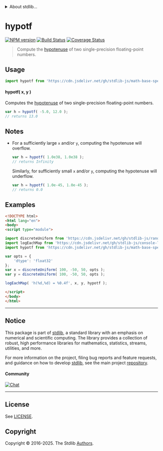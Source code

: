 <!--

@license Apache-2.0

Copyright (c) 2025 The Stdlib Authors.

Licensed under the Apache License, Version 2.0 (the "License");
you may not use this file except in compliance with the License.
You may obtain a copy of the License at

   http://www.apache.org/licenses/LICENSE-2.0

Unless required by applicable law or agreed to in writing, software
distributed under the License is distributed on an "AS IS" BASIS,
WITHOUT WARRANTIES OR CONDITIONS OF ANY KIND, either express or implied.
See the License for the specific language governing permissions and
limitations under the License.

-->


<details>
  <summary>
    About stdlib...
  </summary>
  <p>We believe in a future in which the web is a preferred environment for numerical computation. To help realize this future, we've built stdlib. stdlib is a standard library, with an emphasis on numerical and scientific computation, written in JavaScript (and C) for execution in browsers and in Node.js.</p>
  <p>The library is fully decomposable, being architected in such a way that you can swap out and mix and match APIs and functionality to cater to your exact preferences and use cases.</p>
  <p>When you use stdlib, you can be absolutely certain that you are using the most thorough, rigorous, well-written, studied, documented, tested, measured, and high-quality code out there.</p>
  <p>To join us in bringing numerical computing to the web, get started by checking us out on <a href="https://github.com/stdlib-js/stdlib">GitHub</a>, and please consider <a href="https://opencollective.com/stdlib">financially supporting stdlib</a>. We greatly appreciate your continued support!</p>
</details>

# hypotf

[![NPM version][npm-image]][npm-url] [![Build Status][test-image]][test-url] [![Coverage Status][coverage-image]][coverage-url] <!-- [![dependencies][dependencies-image]][dependencies-url] -->

> Compute the [hypotenuse][hypotenuse] of two single-precision floating-point numbers.

<!-- Section to include introductory text. Make sure to keep an empty line after the intro `section` element and another before the `/section` close. -->

<section class="intro">

</section>

<!-- /.intro -->

<!-- Package usage documentation. -->



<section class="usage">

## Usage

```javascript
import hypotf from 'https://cdn.jsdelivr.net/gh/stdlib-js/math-base-special-fast-hypotf@esm/index.mjs';
```

#### hypotf( x, y )

Computes the [hypotenuse][hypotenuse] of two single-precision floating-point numbers.

```javascript
var h = hypotf( -5.0, 12.0 );
// returns 13.0
```

</section>

<!-- /.usage -->

<!-- Package usage notes. Make sure to keep an empty line after the `section` element and another before the `/section` close. -->

<section class="notes">

## Notes

-   For a sufficiently large `x` and/or `y`, computing the hypotenuse will overflow.

    ```javascript
    var h = hypotf( 1.0e38, 1.0e38 );
    // returns Infinity
    ```

    Similarly, for sufficiently small `x` and/or `y`, computing the hypotenuse will underflow.

    ```javascript
    var h = hypotf( 1.0e-45, 1.0e-45 );
    // returns 0.0
    ```

</section>

<!-- /.notes -->

<!-- Package usage examples. -->

<section class="examples">

## Examples

<!-- eslint no-undef: "error" -->

```html
<!DOCTYPE html>
<html lang="en">
<body>
<script type="module">

import discreteUniform from 'https://cdn.jsdelivr.net/gh/stdlib-js/random-array-discrete-uniform@esm/index.mjs';
import logEachMap from 'https://cdn.jsdelivr.net/gh/stdlib-js/console-log-each-map@esm/index.mjs';
import hypotf from 'https://cdn.jsdelivr.net/gh/stdlib-js/math-base-special-fast-hypotf@esm/index.mjs';

var opts = {
    'dtype': 'float32'
};
var x = discreteUniform( 100, -50, 50, opts );
var y = discreteUniform( 100, -50, 50, opts );

logEachMap( 'h(%d,%d) = %0.4f', x, y, hypotf );

</script>
</body>
</html>
```

</section>

<!-- /.examples -->

<!-- C interface documentation. -->



<!-- Section to include cited references. If references are included, add a horizontal rule *before* the section. Make sure to keep an empty line after the `section` element and another before the `/section` close. -->

<section class="references">

</section>

<!-- /.references -->

<!-- Section for related `stdlib` packages. Do not manually edit this section, as it is automatically populated. -->

<section class="related">


</section>

<!-- /.related -->

<!-- Section for all links. Make sure to keep an empty line after the `section` element and another before the `/section` close. -->


<section class="main-repo" >

* * *

## Notice

This package is part of [stdlib][stdlib], a standard library with an emphasis on numerical and scientific computing. The library provides a collection of robust, high performance libraries for mathematics, statistics, streams, utilities, and more.

For more information on the project, filing bug reports and feature requests, and guidance on how to develop [stdlib][stdlib], see the main project [repository][stdlib].

#### Community

[![Chat][chat-image]][chat-url]

---

## License

See [LICENSE][stdlib-license].


## Copyright

Copyright &copy; 2016-2025. The Stdlib [Authors][stdlib-authors].

</section>

<!-- /.stdlib -->

<!-- Section for all links. Make sure to keep an empty line after the `section` element and another before the `/section` close. -->

<section class="links">

[npm-image]: http://img.shields.io/npm/v/@stdlib/math-base-special-fast-hypotf.svg
[npm-url]: https://npmjs.org/package/@stdlib/math-base-special-fast-hypotf

[test-image]: https://github.com/stdlib-js/math-base-special-fast-hypotf/actions/workflows/test.yml/badge.svg?branch=main
[test-url]: https://github.com/stdlib-js/math-base-special-fast-hypotf/actions/workflows/test.yml?query=branch:main

[coverage-image]: https://img.shields.io/codecov/c/github/stdlib-js/math-base-special-fast-hypotf/main.svg
[coverage-url]: https://codecov.io/github/stdlib-js/math-base-special-fast-hypotf?branch=main

<!--

[dependencies-image]: https://img.shields.io/david/stdlib-js/math-base-special-fast-hypotf.svg
[dependencies-url]: https://david-dm.org/stdlib-js/math-base-special-fast-hypotf/main

-->

[chat-image]: https://img.shields.io/gitter/room/stdlib-js/stdlib.svg
[chat-url]: https://app.gitter.im/#/room/#stdlib-js_stdlib:gitter.im

[stdlib]: https://github.com/stdlib-js/stdlib

[stdlib-authors]: https://github.com/stdlib-js/stdlib/graphs/contributors

[umd]: https://github.com/umdjs/umd
[es-module]: https://developer.mozilla.org/en-US/docs/Web/JavaScript/Guide/Modules

[deno-url]: https://github.com/stdlib-js/math-base-special-fast-hypotf/tree/deno
[deno-readme]: https://github.com/stdlib-js/math-base-special-fast-hypotf/blob/deno/README.md
[umd-url]: https://github.com/stdlib-js/math-base-special-fast-hypotf/tree/umd
[umd-readme]: https://github.com/stdlib-js/math-base-special-fast-hypotf/blob/umd/README.md
[esm-url]: https://github.com/stdlib-js/math-base-special-fast-hypotf/tree/esm
[esm-readme]: https://github.com/stdlib-js/math-base-special-fast-hypotf/blob/esm/README.md
[branches-url]: https://github.com/stdlib-js/math-base-special-fast-hypotf/blob/main/branches.md

[stdlib-license]: https://raw.githubusercontent.com/stdlib-js/math-base-special-fast-hypotf/main/LICENSE

[hypotenuse]: https://en.wikipedia.org/wiki/Pythagorean_theorem


</section>

<!-- /.links -->
